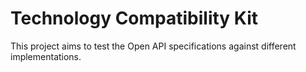 # Technology Compatibility Kit

This project aims to test the Open API specifications against different implementations. 

